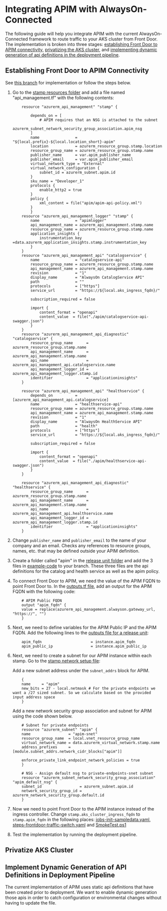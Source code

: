 # Integrating APIM with AlwaysOn-Connected 
The following guide will help you integrate APIM with the current AlwaysOn-Connected framework to route traffic to your AKS cluster from Front Door. The implementation is broken into three stages: [establishing Front Door to APIM connectivity](#establishing-front-door-to-apim-connectivity), [privatizing the AKS cluster](#privatize-aks-cluster), and [implementing dynamic generation of api definitions in the deployment pipeline](#implement-dynamic-generation-of-api-definitions-in-deployment-pipeline).

## Establishing Front Door to APIM Connectivity
See [this branch](https://github.com/Azure/Mission-Critical-Connected/tree/feature/apim) for implementation or follow the steps below.

1. Go to the [stamp resources folder](/src/infra/workload/releaseunit/modules/stamp/) and add a file named "api_management.tf" with the following contents:
    ```
        resource "azurerm_api_management" "stamp" {

            depends_on = [
                # APIM requires that an NSG is attached to the subnet
                azurerm_subnet_network_security_group_association.apim_nsg
            ]
            name                = "${local.prefix}-${local.location_short}-apim"
            location            = azurerm_resource_group.stamp.location
            resource_group_name = azurerm_resource_group.stamp.name
            publisher_name      = var.apim_publisher_name
            publisher_email     = var.apim_publisher_email
            virtual_network_type = "External"
            virtual_network_configuration {
                subnet_id = azurerm_subnet.apim.id
            }
            sku_name = "Developer_1"
            protocols {
                enable_http2 = true
            }
            policy {
                xml_content = file("apim/apim-api-policy.xml")
            }
            }
        resource "azurerm_api_management_logger" "stamp" {
            name                = "apimlogger"
            api_management_name = azurerm_api_management.stamp.name
            resource_group_name = azurerm_resource_group.stamp.name
            application_insights {
                instrumentation_key =data.azurerm_application_insights.stamp.instrumentation_key
            }
        }
        resource "azurerm_api_management_api" "catalogservice" {
            name                = "catalogservice-api"
            resource_group_name = azurerm_resource_group.stamp.name
            api_management_name = azurerm_api_management.stamp.name
            revision            = "1"
            display_name        = "AlwaysOn CatalogService API"
            path                = ""
            protocols           = ["https"]
            service_url         = "https://${local.aks_ingress_fqdn}/"

            subscription_required = false

            import {
                content_format = "openapi"
                content_value  = file("./apim/catalogservice-api-swagger.json")
            }
        }
        resource "azurerm_api_management_api_diagnostic" "catalogservice" {
            resource_group_name      = azurerm_resource_group.stamp.name
            api_management_name      = azurerm_api_management.stamp.name
            api_name                 = azurerm_api_management_api.catalogservice.name
            api_management_logger_id = azurerm_api_management_logger.stamp.id
            identifier               = "applicationinsights"
        }

        resource "azurerm_api_management_api" "healthservice" {
            depends_on          = [azurerm_api_management_api.catalogservice]
            name                = "healthservice-api"
            resource_group_name = azurerm_resource_group.stamp.name
            api_management_name = azurerm_api_management.stamp.name
            revision            = "1"
            display_name        = "AlwaysOn HealthService API"
            path                = "health"
            protocols           = ["https"]
            service_url         = "https://${local.aks_ingress_fqdn}/"

            subscription_required = false

            import {
                content_format = "openapi"
                content_value  = file("./apim/healthservice-api-swagger.json")
            }
        }

        resource "azurerm_api_management_api_diagnostic" "healthservice" {
            resource_group_name      = azurerm_resource_group.stamp.name
            api_management_name      = azurerm_api_management.stamp.name
            api_name                 = azurerm_api_management_api.healthservice.name
            api_management_logger_id = azurerm_api_management_logger.stamp.id
            identifier               = "applicationinsights"
        }
    ```
2. Change `publisher_name` and `publisher_email` to the name of your company and an email. Checks any references to resource groups, names, etc. that may be defined outside your APIM definition. 
3. Create a folder called "apim" in the [release unit folder](/src/infra/workload/releaseunit/) and add the 3 files in [example-code](/docs/example-code/) to your branch. These three files are the api definitions for the catalog and health service as well as the apim policy. 
4. To connect Front Door to APIM, we need the value of the APIM FQDN to point Front Door to. In the [outputs.tf file](/src/infra/workload/releaseunit/modules/stamp/outputs.tf), add an output for the APIM FQDN with the following code:
    ```
        # APIM Public FQDN
        output "apim_fqdn" {
        value = replace(azurerm_api_management.alwayson.gateway_url, "https://", "")
        }
    ```
5. Next, we need to define variables for the APIM Public IP and the APIM FQDN. Add the following lines to the [outputs file for a release unit](/src/infra/workload/releaseunit/outputs.tf):
    ```
        apim_fqdn                      = instance.apim_fqdn
        apim_public_ip                 = instance.apim_public_ip
    ```
6. Next, we need to create a subnet for our APIM instance within each stamp. 
    Go to the [stamp network setup file](/src/infra/workload/releaseunit/modules/stamp/network.tf):

    Add a new subnet address under the `subnet_addrs` block for APIM.
    ```
        {
        name     = "apim"
        new_bits = 27 - local.netmask # For the private endpoints we want a /27 sized subnet. So we calculate based on the provided input address space
        }
    ``` 
    Add a new network security group association and subnet for APIM using the code shown below.

    ```
        # Subnet for private endpoints
        resource "azurerm_subnet" "apim" {
        name                 = "apim-snet"
        resource_group_name  = local.vnet_resource_group_name
        virtual_network_name = data.azurerm_virtual_network.stamp.name
        address_prefixes     = [module.subnet_addrs.network_cidr_blocks["apim"]]

        enforce_private_link_endpoint_network_policies = true
        }

        # NSG - Assign default nsg to private-endpoints-snet subnet
        resource "azurerm_subnet_network_security_group_association" "apim_default_nsg" {
        subnet_id                 = azurerm_subnet.apim.id
        network_security_group_id = azurerm_network_security_group.default.id
        }
    ```
7. Now we need to point Front Door to the APIM instance instead of the ingress controller. Change `stamp.aks_cluster_ingress_fqdn` to `stamp.apim_fqdn` in the following places: [jobs-init-sampledata.yaml](/.ado/pipelines/templates/jobs-init-sampledata.yaml), [steps-frontdoor-traffic-switch.yaml](/.ado/pipelines/templates/steps-frontdoor-traffic-switch.yaml) and [SmokeTest.ps1](/.ado/scripts/SmokeTest.ps1)
8. Test the implementation by running the deployment pipeline.

## Privatize AKS Cluster

## Implement Dynamic Generation of API Definitions in Deployment Pipeline
The current implementation of APIM uses static api definitions that have been created prior to deployment. We want to enable dynamic generation those apis in order to catch configuration or environmental changes without having to update the file. 

